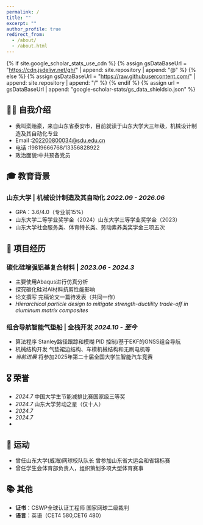 ```yaml
---
permalink: /
title: ""
excerpt: ""
author_profile: true
redirect_from: 
  - /about/
  - /about.html
---
```


{% if site.google_scholar_stats_use_cdn %}
{% assign gsDataBaseUrl = "https://cdn.jsdelivr.net/gh/" | append: site.repository | append: "@" %}
{% else %}
{% assign gsDataBaseUrl = "https://raw.githubusercontent.com/" | append: site.repository | append: "/" %}
{% endif %}
{% assign url = gsDataBaseUrl | append: "google-scholar-stats/gs_data_shieldsio.json" %}

<span class='anchor' id='about-me'></span>

## 👨‍🎓 自我介绍
- 我叫栾贻豪，来自山东省泰安市，目前就读于山东大学大三年级，机械设计制造及其自动化专业
- Email :202200800034@sdu.edu.cn
-  电话  :19819666768/13356828922
- 政治面貌:中共预备党员



## 🎓 教育背景
### 山东大学 | 机械设计制造及其自动化 *2022.09 - 2026.06*
- GPA：3.6/4.0（专业前15%）
- 山东大学二等学业奖学金（2024）山东大学三等学业奖学金（2023）
- 山东大学社会服务类、体育特长类、劳动素养类奖学金三项五次


## 🚀 项目经历

### 碳化硅增强铝基复合材料 |  *2023.06 - 2024.3*
- 主要使用Abaqus进行仿真分析
- 探究碳化硅对Al材料抗剪性能影响
- 论文撰写 完稿论文一篇待发表（共同一作）
- *Hierarchical particle design to mitigate strength-ductility trade-off in aluminum matrix composites*

### 组合导航智能气垫船 | 全栈开发 *2024.10 - 至今*
- 算法程序 Stanley路径跟踪和模糊 PID 控制/基于EKF的GNSS组合导航
- 机械结构开发 气垫裙边结构、车模机械结构和无刷电机等
- *当前进展* 将参加2025年第二十届全国大学生智能汽车竞赛

## 🎖 荣誉
- *2024.7* 中国大学生节能减排比赛国家级三等奖
- *2024.7* 山东大学劳动之星（仅十人）
- *2024.7* 
- *2024.7* 
- 

## 🎾 运动
- 曾任山东大学(威海)网球校队队长 曾参加山东省大运会和省锦标赛
- 曾任学生会体育部负责人，组织策划多项大型体育赛事

  
## 📚 其他
- **证书**：CSWP全球认证工程师  国家网球二级裁判
- **语言**：英语（CET4 580,CET6 480）


